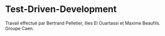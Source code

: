 # Test-Driven-Development
Travail effectué par Bertrand Pelletier, Ilies El Ouartassi et Maxime Beaufils.
Groupe Caen.
